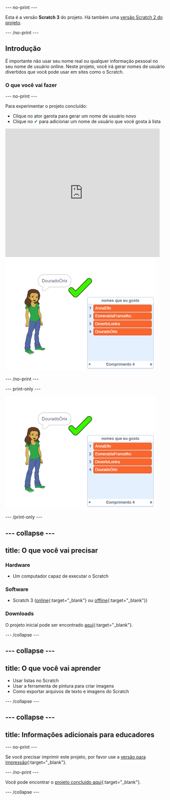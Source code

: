 --- no-print ---

Esta é a versão **Scratch 3** do projeto. Há também uma [versão Scratch 2 do projeto](https://projects.raspberrypi.org/pt-BR/projects/username-generator-scratch2).

--- /no-print ---

## Introdução

É importante não usar seu nome real ou qualquer informação pessoal no seu nome de usuário online. Neste projeto, você irá gerar nomes de usuário divertidos que você pode usar em sites como o Scratch.

### O que você vai fazer

--- no-print ---

Para experimentar o projeto concluído:

- Clique no ator garota para gerar um nome de usuário novo
- Clique no <span style="color: green;"> ✔</span> para adicionar um nome de usuário que você gosta à lista

<div class="scratch-preview">
  <iframe allowtransparency="true" width="485" height="402" src="https://scratch.mit.edu/projects/embed/408398421/?autostart=false" frameborder="0" scrolling="no"></iframe>
  <img src="images/usernames-final.png">
</div>

--- /no-print ---

--- print-only ---

![projeto concluído](images/usernames-final.png)

--- /print-only ---

--- collapse ---
---
title: O que você vai precisar
---

### Hardware

- Um computador capaz de executar o Scratch

### Software

- Scratch 3 ([online](http://rpf.io/scratchon){:target="_blank"} ou [offline](http://rpf.io/scratchoff){:target="_blank"})

### Downloads

O projeto inicial pode ser encontrado [aqui](http://rpf.io/p/pt-BR/username-generator-go){:target="_blank"}.

--- /collapse ---

--- collapse ---
---
title: O que você vai aprender
---

- Usar listas no Scratch
- Usar a ferramenta de pintura para criar imagens
- Como exportar arquivos de texto e imagens do Scratch

--- /collapse ---

--- collapse ---
---
title: Informações adicionais para educadores
---

--- no-print ---

Se você precisar imprimir este projeto, por favor use a [versão para impressão](https://projects.raspberrypi.org/pt-BR/projects/username-generator/print){:target="_blank"}.

--- /no-print ---

Você pode encontrar o [projeto concluído aqui](http://rpf.io/p/pt-BR/username-generator-get){:target="_blank"}.

--- /collapse ---